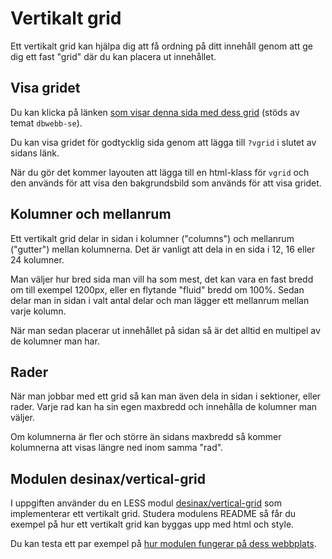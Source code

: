 Vertikalt grid
=========================

Ett vertikalt grid kan hjälpa dig att få ordning på ditt innehåll genom att ge dig ett fast "grid" där du kan placera ut innehållet.



Visa gridet
-------------------------

Du kan klicka på länken [som visar denna sida med dess grid](verktyg/vertikalt-grid?vgrid) (stöds av temat `dbwebb-se`).

Du kan visa gridet för godtycklig sida genom att lägga till `?vgrid` i slutet av sidans länk.

När du gör det kommer layouten att lägga till en html-klass för `vgrid` och den används för att visa den bakgrundsbild som används för att visa gridet.



Kolumner och mellanrum
-------------------------

Ett vertikalt grid delar in sidan i kolumner ("columns") och mellanrum ("gutter") mellan kolumnerna. Det är vanligt att dela in en sida i 12, 16 eller 24 kolumner.

Man väljer hur bred sida man vill ha som mest, det kan vara en fast bredd om till exempel 1200px, eller en flytande "fluid" bredd om 100%. Sedan delar man in sidan i valt antal delar och man lägger ett mellanrum mellan varje kolumn.

När man sedan placerar ut innehållet på sidan så är det alltid en multipel av de kolumner man har.



Rader
-------------------------

När man jobbar med ett grid så kan man även dela in sidan i sektioner, eller rader. Varje rad kan ha sin egen maxbredd och innehålla de kolumner man väljer.

Om kolumnerna är fler och större än sidans maxbredd så kommer kolumnerna att visas längre ned inom samma "rad".



Modulen desinax/vertical-grid
-------------------------

I uppgiften använder du en LESS modul [desinax/vertical-grid](https://github.com/desinax/vertical-grid/) som implementerar ett vertikalt grid. Studera modulens README så får du exempel på hur ett vertikalt grid kan byggas upp med html och style.

Du kan testa ett par exempel på [hur modulen fungerar på dess webbplats](https://desinax.github.io/vertical-grid/htdocs/).
